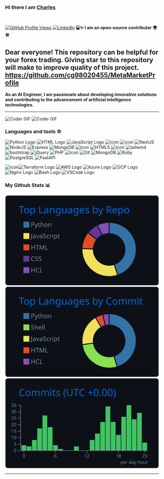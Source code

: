 ### Hi there I am [Charles]()
<br/>

[![GitHub Profile Views](https://komarev.com/ghpvc/?username=cg98020455&label=PROFILE+VIEWS&style=for-the-badge&color=blueviolet)](https://github.com/cg98020455)
[![LinkedIn](https://img.shields.io/badge/linkedin-%230077B5.svg?style=for-the-badge&logo=linkedin&logoColor=white)](https://www.linkedin.com/in/charles-gagnon-0abbb334a/)
**💻✨ I am an open‑source contributor 🌍🛠️**  

Dear everyone! This repository can be helpful for your forex trading. Giving star to this repository will make to improve quality of this project.
https://github.com/cg98020455/MetaMarketProfile
---

**As an AI Engineer, I am passionate about developing innovative solutions and contributing to the advancement of artificial intelligence technologies.**

---

<img alt="Coder GIF" height=250 width=350 src="https://cdn.dribbble.com/users/730703/screenshots/6581243/avento.gif" />

<img alt="Coder GIF" height=250 width=350 src="https://miro.medium.com/v2/resize:fit:720/format:webp/1*oUAAR9fnsmpstFhqmZZ55g.gif" />



### Languages and tools ⚙️
<p>
<img src="https://cdn.worldvectorlogo.com/logos/python-5.svg" alt="Python Logo" width="50" height="50"/> 
<img src="https://www.svgrepo.com/show/303205/html-5-logo.svg" alt="HTML Logo" width="50" height="50"/> 
<img src="https://cdn.worldvectorlogo.com/logos/logo-javascript.svg" alt="JavaScript Logo" width="50" height="50"/>  
<img
  src="https://techstack-generator.vercel.app/ts-icon.svg"
  alt="icon"
  width="50"
  height="50" />
<img
  src="https://techstack-generator.vercel.app/react-icon.svg"
  alt="icon"
  width="50"
  height="50" />
<img
  src="https://skillicons.dev/icons?i=nextjs"
  width="50"
  height="50"
  alt="NextJS" />
<img
  src="https://skillicons.dev/icons?i=nodejs"
  width="50"
  height="50"
  alt="NodeJS" />
<img
  src="https://skillicons.dev/icons?i=express"
  width="50"
  height="50"
  alt="Express" />
<img
  src="https://skillicons.dev/icons?i=mongodb"
  width="50"
  height="50"
  alt="MongoDB" />
<img
  src="https://techstack-generator.vercel.app/mysql-icon.svg"
  alt="icon"
  width="50"
  height="50" />
<img
  src="https://skillicons.dev/icons?i=html"
  width="50"
  height="50"
  alt="HTML5" />
<img
  src="https://techstack-generator.vercel.app/sass-icon.svg"
  alt="icon"
  width="50"
  height="50" />
<img
  src="https://skillicons.dev/icons?i=tailwind"
  width="50"
  height="50"
  alt="tailwind" />
<img
  src="https://skillicons.dev/icons?i=bootstrap"
  width="50"
  height="50"
  alt="bootstrap" />
<img
  src="https://skillicons.dev/icons?i=jquery"
  width="50"
  height="50"
  alt="jQuery" />
<img
src="https://skillicons.dev/icons?i=php"
width="50"
height="50"
  alt="PHP" />
<img
  src="https://techstack-generator.vercel.app/webpack-icon.svg"
  alt="icon"
  width="50"
  height="50" />
<img
  src="https://user-images.githubusercontent.com/25181517/192108372-f71d70ac-7ae6-4c0d-8395-51d8870c2ef0.png"
  width="50"
  height="50"
  alt="Git" />
<img
  src="https://skillicons.dev/icons?i=go"
  width="50"
  height="50"
  alt="MongoDB" />
<img
  src="https://skillicons.dev/icons?i=ruby"
  width="50"
  height="50"
  alt="Ruby" />
<img
  src="https://skillicons.dev/icons?i=postgres"
  width="50"
  height="50"
  alt="PostgreSQL" />
<img
  src="https://skillicons.dev/icons?i=fastapi"
  width="50"
  height="50"
  alt="FastAPI" />

<img
  src="https://techstack-generator.vercel.app/docker-icon.svg"
  alt="icon"
  width="50"
  height="50" /><img src="https://user-images.githubusercontent.com/25181517/183345121-36788a6e-5462-424a-be67-af1ebeda79a2.png" alt="Terraform Logo" width="50" height="50"/> <img src="https://cdn.worldvectorlogo.com/logos/aws-2.svg" alt="AWS Logo" width="50" height="50"/> <img src="https://cdn.worldvectorlogo.com/logos/azure-1.svg" alt="Azure Logo" width="50" height="50"/> <img src="https://user-images.githubusercontent.com/25181517/183911547-990692bc-8411-4878-99a0-43506cdb69cf.png" alt="GCP Logo" width="50" height="50"/> <img src="https://user-images.githubusercontent.com/25181517/183345125-9a7cd2e6-6ad6-436f-8490-44c903bef84c.png" alt="Nginx Logo" width="50" height="50"/> <img src="https://cdn.worldvectorlogo.com/logos/bash-1.svg" alt="Bash Logo" width="50" height="50"/> <img src="https://cdn.worldvectorlogo.com/logos/visual-studio-code-1.svg" alt="VSCode Logo" width="50" height="50"/>
</p>



### My Github Stats 📊

[![](https://raw.githubusercontent.com/cg98020455/cg98020455/master/profile-summary-card-output/github_dark/1-repos-per-language.svg)](https://github.com/cg98020455/github-profile-summary-cards) [![](https://raw.githubusercontent.com/cg98020455/cg98020455/master/profile-summary-card-output/github_dark/2-most-commit-language.svg)](https://github.com/cg98020455/github-profile-summary-cards)
[![](https://raw.githubusercontent.com/cg98020455/cg98020455/master/profile-summary-card-output/github_dark/4-productive-time.svg)](https://github.com/cg98020455/github-profile-summary-cards)



---

<br/>
